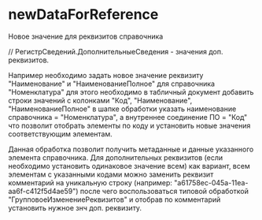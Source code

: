 # newDataForReference
Новое значение для реквизитов справочника

// РегистрСведений.ДополнительныеСведения - значения доп. реквизитов.

Например необходимо задать новое значение реквизиту "Наименование" и "НаименованиеПолное" для справочника "Номенклатура"
для этого необходимо в табличный документ добавить строки значений с колонками "Код", "Наименование", "НаименованиеПолное"
в шапке обработки указать наименование справочника = "Номенклатура", а внутреннее соединение ПО = "Код" что позволит
отобрать элементы по коду и установить новые значения соответствующим элементам.

Данная обработка позволит получить метаданные и данные указанного элемента справочника.
Для дополнительных реквизитов (если необходимо установить одинаковое значение всем) как вариант, всем элементам
с указанными кодами можно заменить реквизит комментарий на уникальную строку (например: "a61758ec-045a-11ea-aa6f-c412f5d4ae59")
после чего воспользоваться типовой обработкой "ГрупповоеИзменениеРеквизитов" и отобрав по комментарий установить нужное знч доп. реквизиту.
